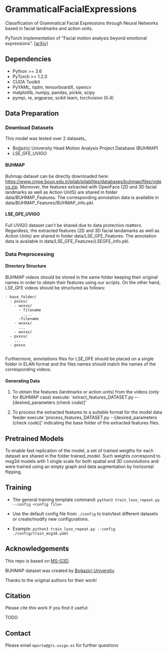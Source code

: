# GrammaticalFacialExpressions
Classification of Grammatical Facial Expressions through Neural Networks based in facial landmarks and action units.

PyTorch implementation of "Facial motion analysis beyond emotional expressions". [[arXiv](TODO)]
<!--- <img src="imgs/cropped-fixed-standup.gif" width="24%"><img src="imgs/cropped-fixed-clap.gif" width="24%"> --->


## Dependencies

- Python >= 3.6
- PyTorch >= 1.2.0
- CUDA Toolkit
- PyYAML, tqdm, tensorboardX, opencv
- matplotlib, numpy, pandas, pickle, scipy 
- pympi, re, argparse, scikit learn, torchvision (0.4)

## Data Preparation

### Download Datasets

This model was tested over 2 datasets_

- Boğaziçi University Head Motion Analysis Project Database (BUHMAP)
- LSE_GFE_UVIGO

#### BUHMAP

Buhmap dataset can be directly downloaded here: https://www.cmpe.boun.edu.tr/pilab/pilabfiles/databases/buhmap/files/videos.zip.
Moreover, the features extracted with OpenFace (2D and 3D facial landmarks as well as Action UnitS) are shared in folder data/BUHMAP_Features. The corresponding annotation data is available in data/BUHMAP_Features/BUHMAP_info.pkl.


#### LSE_GFE_UVIGO

Full UVIGO dataset can't be shared due to data protection matters. Regardless, the extracted features (2D and 3D facial landamarks as well as Action Units) are shared in folder data/LSE_GFE_Features. The annotation data is available in data/LSE_GFE_Features/LSEGFE_info.pkl.

### Data Preprocessing

#### Directory Structure

BUHMAP videos should be stored in the same folder keeping their original names in order to obtain their features using our scripts.
On the other hand, LSE_GFE videos should be structured as follows:
```
- base_folder/
  - pxxxx/
    - wxxxx/
      - filename
        ....
      -filename
    - wxxxx/
      ...
    - wxxxx/
  - pxxxx/
    ...
  - pxxxx
  
```
Furthermore, annotations files for LSE_GFE should be placed on a single folder in ELAN format and the files names should match the names of the corresponding videos.

#### Generating Data

1. To obtain the features (landmarks or action units) from the videos (only for BUHMAP case) execute: 
  'extract_features_DATASET.py --[desired_parameters (check code)]'

2. To process the extracted features to a suitable format for the model data feeder execute 
  'process_features_DATASET.py --[desired_parameters (check code)]'
  indicating the base folder of the extracted features files.


## Pretrained Models

To enable fast replication of the model, a set of trained weigths for each dataset are shared in the folder trained_model. Such weights correspond to msg3d models with 1 single scale for both spatial and 3D convolutions and were trained using an empty graph and data augmentation by horizontal flipping.


## Training

- The general training template command:
`python3 train_loso_repeat.py --config <config file>`

- Use the default config file from `./config` to train/test different datasets or create/modify new configurations.

- Example: `python3 train_loso_repeat.py --config ./config/train_msg3d.yaml`


## Acknowledgements

This repo is based on [MS-G3D](https://github.com/kenziyuliu/MS-G3D).

BUHMAP dataset was created by [Boğaziçi University](https://www.cmpe.boun.edu.tr/pilab/pilabfiles/databases/buhmap/)

Thanks to the original authors for their work!


## Citation

Please cite this work if you find it useful:

TODO

## Contact
Please email `mporta@gts.uvigo.es` for further questions
